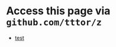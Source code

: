 # Access this page via `github.com/tttor/z`
* [test](https://www.dropbox.com/s/5swnz9obsjylgln/pokemonbattle.neta?dl=0)
